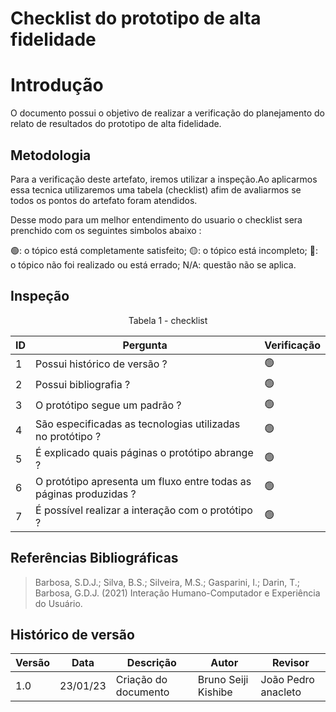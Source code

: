 # Checklist do prototipo de alta fidelidade

# Introdução

O documento possui o objetivo de realizar a verificação do planejamento do relato de resultados do prototipo de alta fidelidade.

## Metodologia

Para a verificação deste artefato, iremos utilizar a inspeção.Ao aplicarmos essa tecnica utilizaremos uma tabela (checklist) afim de avaliarmos se todos os pontos do artefato foram atendidos.

Desse modo para um melhor entendimento do usuario o checklist sera prenchido com os seguintes simbolos abaixo :

🟢: o tópico está completamente satisfeito;
🟡: o tópico está incompleto;
🔴: o tópico não foi realizado ou está errado;
N/A: questão não se aplica.

## Inspeção

<figcaption><center>
    Tabela 1 - checklist
</figcaption>

| ID  | Pergunta                                                           | Verificação |
| --- | ------------------------------------------------------------------ | ----------- |
| 1   | Possui histórico de versão ?                                       | 🟢          |
| 2   | Possui bibliografia ?                                              | 🟢          |
| 3   | O protótipo segue um padrão ?                                      | 🟢          |
| 4   | São especificadas as tecnologias utilizadas no protótipo ?         | 🟢          |
| 5   | É explicado quais páginas o protótipo abrange ?                    | 🟢          |
| 6   | O protótipo apresenta um fluxo entre todas as páginas produzidas ? | 🟢          |
| 7   | É possível realizar a interação com o protótipo ?                  | 🟢          |

## Referências Bibliográficas

> Barbosa, S.D.J.; Silva, B.S.; Silveira, M.S.; Gasparini, I.; Darin, T.; Barbosa, G.D.J. (2021) Interação Humano-Computador e Experiência do Usuário.

## Histórico de versão

| Versão | Data     | Descrição            | Autor               | Revisor             |
| ------ | -------- | -------------------- | ------------------- | ------------------- |
| 1.0    | 23/01/23 | Criação do documento | Bruno Seiji Kishibe | João Pedro anacleto |
